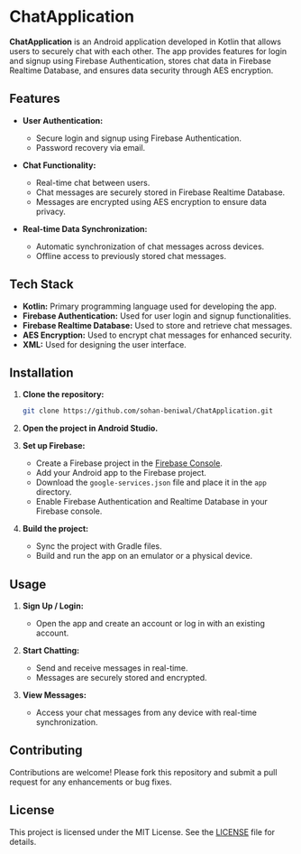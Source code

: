 # ChatApplication

**ChatApplication** is an Android application developed in Kotlin that allows users to securely chat with each other. The app provides features for login and signup using Firebase Authentication, stores chat data in Firebase Realtime Database, and ensures data security through AES encryption.

## Features

- **User Authentication:**
  - Secure login and signup using Firebase Authentication.
  - Password recovery via email.

- **Chat Functionality:**
  - Real-time chat between users.
  - Chat messages are securely stored in Firebase Realtime Database.
  - Messages are encrypted using AES encryption to ensure data privacy.

- **Real-time Data Synchronization:**
  - Automatic synchronization of chat messages across devices.
  - Offline access to previously stored chat messages.

## Tech Stack

- **Kotlin:** Primary programming language used for developing the app.
- **Firebase Authentication:** Used for user login and signup functionalities.
- **Firebase Realtime Database:** Used to store and retrieve chat messages.
- **AES Encryption:** Used to encrypt chat messages for enhanced security.
- **XML:** Used for designing the user interface.

## Installation

1. **Clone the repository:**
   ```bash
   git clone https://github.com/sohan-beniwal/ChatApplication.git
   ```
2. **Open the project in Android Studio.**

3. **Set up Firebase:**
   - Create a Firebase project in the [Firebase Console](https://console.firebase.google.com/).
   - Add your Android app to the Firebase project.
   - Download the `google-services.json` file and place it in the `app` directory.
   - Enable Firebase Authentication and Realtime Database in your Firebase console.

4. **Build the project:**
   - Sync the project with Gradle files.
   - Build and run the app on an emulator or a physical device.

## Usage

1. **Sign Up / Login:**
   - Open the app and create an account or log in with an existing account.

2. **Start Chatting:**
   - Send and receive messages in real-time.
   - Messages are securely stored and encrypted.

3. **View Messages:**
   - Access your chat messages from any device with real-time synchronization.

## Contributing

Contributions are welcome! Please fork this repository and submit a pull request for any enhancements or bug fixes.

## License

This project is licensed under the MIT License. See the [LICENSE](LICENSE) file for details.
